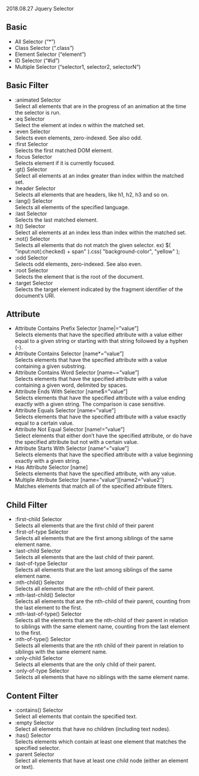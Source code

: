 2018.08.27 Jquery Selector
<h2>Basic </h2>
<ul>
  <li>All Selector (“*”)</li>
  <li>Class Selector (“.class”)</li>
  <li>Element Selector (“element”)</li>
  <li>ID Selector (“#id”)</li>
  <li>Multiple Selector (“selector1, selector2, selectorN”)</li>
</ul>

<h2>Basic Filter</h2>
<ul>
  <li>:animated Selector</li>
  Select all elements that are in the progress of an animation at the time the selector is run.
  <li>:eq Selector</li>
  Select the element at index n within the matched set.
  <li>:even Selector</li>
  Selects even elements, zero-indexed. See also odd.
  <li>:first Selector</li>
  Selects the first matched DOM element.
  <li>:focus Selector</li>
  Selects element if it is currently focused.
  <li>:gt() Selector</li>
  Select all elements at an index greater than index within the matched set.
  <li>:header Selector</li>
  Selects all elements that are headers, like h1, h2, h3 and so on.
  <li>:lang() Selector</li>
  Selects all elements of the specified language.
  <li>:last Selector</li>
  Selects the last matched element.
  <li>:lt() Selector</li>
  Select all elements at an index less than index within the matched set.
  <li>:not() Selector</li>
  Selects all elements that do not match the given selector.
  ex) $( "input:not(:checked) + span" ).css( "background-color", "yellow" );
  <li>:odd Selector</li>
  Selects odd elements, zero-indexed. See also even.
  <li>:root Selector</li>
  Selects the element that is the root of the document.
  <li>:target Selector</li>
  Selects the target element indicated by the fragment identifier of the document’s URI.
</ul>
<h2>Attribute</h2>
<ul>
  <li>Attribute Contains Prefix Selector [name|=”value”]</li>
  Selects elements that have the specified attribute with a value either equal to a given string or starting with that string followed by a hyphen (-).
  <li>Attribute Contains Selector [name*=”value”]</li>
  Selects elements that have the specified attribute with a value containing a given substring.
  <li>Attribute Contains Word Selector [name~=”value”]</li>
  Selects elements that have the specified attribute with a value containing a given word, delimited by spaces.
  <li>Attribute Ends With Selector [name$=”value”]</li>
  Selects elements that have the specified attribute with a value ending exactly with a given string. The comparison is case sensitive.
  <li>Attribute Equals Selector [name=”value”]</li>
  Selects elements that have the specified attribute with a value exactly equal to a certain value.
  <li>Attribute Not Equal Selector [name!=”value”]</li>
  Select elements that either don’t have the specified attribute, or do have the specified attribute but not with a certain value.
  <li>Attribute Starts With Selector [name^=”value”]</li>
  Selects elements that have the specified attribute with a value beginning exactly with a given string.
  <li>Has Attribute Selector [name]</li>
  Selects elements that have the specified attribute, with any value.
  <li>Multiple Attribute Selector [name=”value”][name2=”value2″]</li>
  Matches elements that match all of the specified attribute filters.
</ul>
<h2>Child Filter</h2>
<ul>
  <li>:first-child Selector</li>
  Selects all elements that are the first child of their parent
  <li>:first-of-type Selector</li>
  Selects all elements that are the first among siblings of the same element name.
  <li>:last-child Selector</li>
  Selects all elements that are the last child of their parent.
  <li>:last-of-type Selector</li>
  Selects all elements that are the last among siblings of the same element name.
  <li>:nth-child() Selector</li>
  Selects all elements that are the nth-child of their parent.
  <li>:nth-last-child() Selector</li>
  Selects all elements that are the nth-child of their parent, counting from the last element to the first.
  <li>:nth-last-of-type() Selector</li>
  Selects all the elements that are the nth-child of their parent in relation to siblings with the same element name, counting from the last element to the first.
  <li>:nth-of-type() Selector</li>
  Selects all elements that are the nth child of their parent in relation to siblings with the same element name.
  <li>:only-child Selector</li>
  Selects all elements that are the only child of their parent.
  <li>:only-of-type Selector</li>
  Selects all elements that have no siblings with the same element name.
</ul>
<h2>Content Filter</h2>
<ul>
  <li>:contains() Selector</li>
  Select all elements that contain the specified text.
  <li>:empty Selector</li>
  Select all elements that have no children (including text nodes).
  <li>:has() Selector</li>
  Selects elements which contain at least one element that matches the specified selector.
  <li>:parent Selector</li>
  Select all elements that have at least one child node (either an element or text).
</ul>
